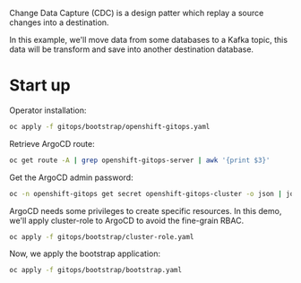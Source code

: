 Change Data Capture (CDC) is a design patter which replay a source changes into a  destination. 

In this example, we'll move data from some databases to a Kafka topic, this data will be transform and save into another destination database.

# Start up



Operator installation:

```bash
oc apply -f gitops/bootstrap/openshift-gitops.yaml
```

Retrieve ArgoCD route: 

```bash
oc get route -A | grep openshift-gitops-server | awk '{print $3}'
```

Get the ArgoCD admin password: 

```bash
oc -n openshift-gitops get secret openshift-gitops-cluster -o json | jq -r '.data["admin.password"]' | base64 -d
```

ArgoCD needs some privileges to create specific resources. In this demo, we'll apply cluster-role to ArgoCD to avoid the fine-grain RBAC.

```bash
oc apply -f gitops/bootstrap/cluster-role.yaml
```

Now, we apply the bootstrap application:

```bash
oc apply -f gitops/bootstrap/bootstrap.yaml
```